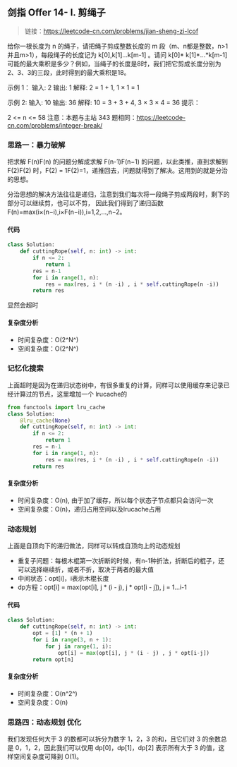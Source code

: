 ## 剑指 Offer 14- I. 剪绳子
>链接：https://leetcode-cn.com/problems/jian-sheng-zi-lcof

给你一根长度为 n 的绳子，请把绳子剪成整数长度的 m 段（m、n都是整数，n>1并且m>1），每段绳子的长度记为 k[0],k[1]...k[m-1] 。请问 k[0]* k[1]*...*k[m-1] 可能的最大乘积是多少？例如，当绳子的长度是8时，我们把它剪成长度分别为2、3、3的三段，此时得到的最大乘积是18。

示例 1：
输入: 2
输出: 1
解释: 2 = 1 + 1, 1 × 1 = 1

示例 2:
输入: 10
输出: 36
解释: 10 = 3 + 3 + 4, 3 × 3 × 4 = 36
提示：

2 <= n <= 58
注意：本题与主站 343 题相同：https://leetcode-cn.com/problems/integer-break/

### 思路一：暴力破解
把求解 F(n)F(n) 的问题分解成求解 F(n-1)F(n−1) 的问题，以此类推，直到求解到 F(2)F(2) 时，F(2) = 1F(2)=1，递推回去，问题就得到了解决。这用到的就是分治的思想。

分治思想的解决方法往往是递归，注意到我们每次将一段绳子剪成两段时，剩下的部分可以继续剪，也可以不剪， 因此我们得到了递归函数 F(n)=max(i×(n−i),i×F(n−i)),i=1,2,...,n−2。

#### 代码
```python
class Solution:
    def cuttingRope(self, n: int) -> int:
        if n <= 2:
            return 1
        res = n-1
        for i in range(1, n):
            res = max(res, i * (n -i) , i * self.cuttingRope(n -i))
        return res
```
显然会超时
#### 复杂度分析
- 时间复杂度：O(2^N^)
- 空间复杂度：O(2^N^)

### 记忆化搜索
上面超时是因为在递归状态树中，有很多重复的计算，同样可以使用缓存来记录已经计算过的节点，这里增加一个 lrucache的
```python
from functools import lru_cache
class Solution:
    @lru_cache(None)
    def cuttingRope(self, n: int) -> int:
        if n <= 2:
            return 1
        res = n-1
        for i in range(1, n):
            res = max(res, i * (n -i) , i * self.cuttingRope(n -i))
        return res
```

#### 复杂度分析
- 时间复杂度：O(n), 由于加了缓存，所以每个状态子节点都只会访问一次
- 空间复杂度：O(n)，递归占用空间以及lrucache占用

### 动态规划
上面是自顶向下的递归做法，同样可以转成自顶向上的动态规划
- 重复子问题：每根木棍第一次折断的时候，有n-1种折法，折断后的棍子，还可以选择继续折，或者不折，取决于两者的最大值
- 中间状态：opt[i]，i表示木棍长度
- dp方程：opt[i] = max(opt[i], j * (i - j), j * opt[i - j]), j = 1...i-1

#### 代码
```python
class Solution:
    def cuttingRope(self, n: int) -> int:
        opt = [1] * (n + 1)
        for i in range(3, n + 1):
            for j in range(1, i):
                opt[i] = max(opt[i], j * (i - j) , j * opt[i-j])
        return opt[n]
```
#### 复杂度分析
- 时间复杂度：O(n^2^)
- 空间复杂度：O(n)

### 思路四：动态规划 优化
我们发现任何大于 3 的数都可以拆分为数字 1，2，3 的和，且它们对 3 的余数总是 0，1，2，因此我们可以仅用 dp[0]，dp[1]，dp[2] 表示所有大于 3 的值，这样空间复杂度可降到 O(1)。






